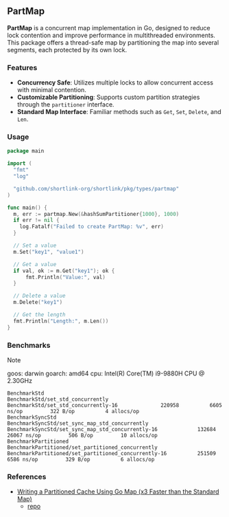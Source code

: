 ## PartMap

**PartMap** is a concurrent map implementation in Go, designed to reduce lock contention and improve performance in multithreaded environments. 
This package offers a thread-safe map by partitioning the map into several segments, each protected by its own lock.

### Features

- **Concurrency Safe**: Utilizes multiple locks to allow concurrent access with minimal contention.
- **Customizable Partitioning**: Supports custom partition strategies through the `partitioner` interface.
- **Standard Map Interface**: Familiar methods such as `Get`, `Set`, `Delete`, and `Len`.

### Usage

```go
package main

import (
  "fmt"
  "log"

  "github.com/shortlink-org/shortlink/pkg/types/partmap"
)

func main() {
  m, err := partmap.New(&hashSumPartitioner{1000}, 1000)
  if err != nil {
    log.Fatalf("Failed to create PartMap: %v", err)
  }

  // Set a value
  m.Set("key1", "value1")

  // Get a value
  if val, ok := m.Get("key1"); ok {
      fmt.Println("Value:", val)
  }

  // Delete a value
  m.Delete("key1")

  // Get the length
  fmt.Println("Length:", m.Len())
}
```

### Benchmarks

> [!NOTE]
> 
> goos: darwin
> goarch: amd64
> cpu: Intel(R) Core(TM) i9-9880H CPU @ 2.30GHz

```shell
BenchmarkStd
BenchmarkStd/set_std_concurrently
BenchmarkStd/set_std_concurrently-16         	  220958	      6605 ns/op	     322 B/op	       4 allocs/op
BenchmarkSyncStd
BenchmarkSyncStd/set_sync_map_std_concurrently
BenchmarkSyncStd/set_sync_map_std_concurrently-16         	  132684	     26067 ns/op	     506 B/op	      10 allocs/op
BenchmarkPartitioned
BenchmarkPartitioned/set_partitioned_concurrently
BenchmarkPartitioned/set_partitioned_concurrently-16      	  251509	      6586 ns/op	     329 B/op	       6 allocs/op
```

### References

- [Writing a Partitioned Cache Using Go Map (x3 Faster than the Standard Map)](https://blog.stackademic.com/writing-a-partitioned-cache-using-go-map-x3-faster-than-the-standard-map-dbfe704fe4bf)
  - [repo](https://github.com/vadiminshakov/partmap/blob/main/crcpartitioner.go)
